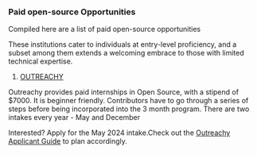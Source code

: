 ### Paid open-source Opportunities

Compiled here are a list of paid open-source opportunities


These institutions cater to individuals at entry-level proficiency, and a subset among them extends a welcoming embrace to those with limited technical expertise.

1. [OUTREACHY](https://www.outreachy.org/)

Outreachy provides paid internships in Open Source, with a stipend of $7000. It is beginner friendly. 
Contributors have to go through a series of steps before being incorporated into the 3 month program. 
There are two intakes every year - May and December 

Interested? Apply for the May 2024 intake.Check out the [Outreachy Applicant Guide](https://www.outreachy.org/docs/applicant/) to plan accordingly.